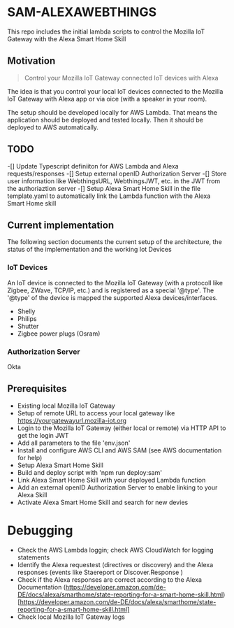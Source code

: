 # SAM-ALEXAWEBTHINGS

This repo includes the initial lambda scripts to control the Mozilla IoT Gateway with the Alexa Smart Home Skill

## Motivation

> Control your Mozilla IoT Gateway connected IoT devices with Alexa

The idea is that you control your local IoT devices connected to the Mozilla IoT Gateway with Alexa app or via oice (with a speaker in your room).

The setup should be developed locally for AWS Lambda. That means the application should be deployed and tested locally. Then it should be deployed to AWS automatically.


## TODO

-[] Update Typescript definiiton for AWS Lambda and Alexa requests/responses
-[] Setup external openID Authorization Server
-[] Store user information like WebthingsURL, WebthingsJWT, etc. in the JWT from the authoriaztion server
-[] Setup Alexa Smart Home Skill in the file template.yaml to automatically link the Lambda function with the Alexa Smart Home skill

## Current implementation

The following section documents the current setup of the architecture, the status of the implementation and the working Iot Devices

### IoT Devices

An IoT device is connected to the Mozilla IoT Gateway (with a protocoll like Zigbee, ZWave, TCP/IP, etc.) and is registered as a special '@type'. The '@type' of the device is mapped the supported Alexa devices/interfaces.

- Shelly
- Philips
- Shutter
- Zigbee power plugs (Osram)



### Authorization Server

Okta

## Prerequisites

- Existing local Mozilla IoT Gateway
- Setup of remote URL to access your local gateway like https://yourgatewayurl.mozilla-iot.org
- Login to the Mozilla IoT Gateway (either local or remote) via HTTP API to get the login JWT
- Add all parameters to the file 'env.json'
- Install and configure AWS CLI and AWS SAM (see AWS documentation for help)
- Setup Alexa Smart Home Skill
- Build and deploy script with 'npm run deploy:sam'
- Link Alexa Smart Home Skill with your deployed Lambda function
- Add an external openID Authorization Server to enable linking to your Alexa Skill
- Activate Alexa Smart Home Skill and search for new devies


# Debugging

- Check the AWS Lambda loggin; check AWS CloudWatch for logging statements
- Identify the Alexa requestest (directives or discovery) and the Alexa responses (events like Staereport or Discover.Response )
- Check if the Alexa responses are correct according to the Alexa Documentation (https://developer.amazon.com/de-DE/docs/alexa/smarthome/state-reporting-for-a-smart-home-skill.html)[https://developer.amazon.com/de-DE/docs/alexa/smarthome/state-reporting-for-a-smart-home-skill.html]
- Check local Mozilla IoT Gateway logs